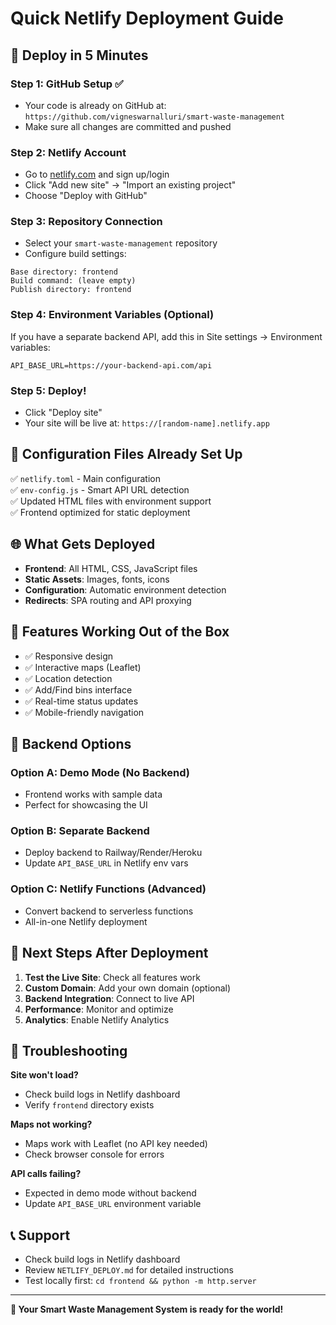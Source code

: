 # Quick Netlify Deployment Guide

## 🚀 Deploy in 5 Minutes

### Step 1: GitHub Setup ✅
- Your code is already on GitHub at: `https://github.com/vigneswarnalluri/smart-waste-management`
- Make sure all changes are committed and pushed

### Step 2: Netlify Account
- Go to [netlify.com](https://netlify.com) and sign up/login
- Click "Add new site" → "Import an existing project"
- Choose "Deploy with GitHub"

### Step 3: Repository Connection
- Select your `smart-waste-management` repository
- Configure build settings:

```
Base directory: frontend
Build command: (leave empty)
Publish directory: frontend
```

### Step 4: Environment Variables (Optional)
If you have a separate backend API, add this in Site settings → Environment variables:
```
API_BASE_URL=https://your-backend-api.com/api
```

### Step 5: Deploy!
- Click "Deploy site"
- Your site will be live at: `https://[random-name].netlify.app`

## 🔧 Configuration Files Already Set Up

✅ `netlify.toml` - Main configuration  
✅ `env-config.js` - Smart API URL detection  
✅ Updated HTML files with environment support  
✅ Frontend optimized for static deployment

## 🌐 What Gets Deployed

- **Frontend**: All HTML, CSS, JavaScript files
- **Static Assets**: Images, fonts, icons
- **Configuration**: Automatic environment detection
- **Redirects**: SPA routing and API proxying

## 📱 Features Working Out of the Box

- ✅ Responsive design
- ✅ Interactive maps (Leaflet)
- ✅ Location detection
- ✅ Add/Find bins interface
- ✅ Real-time status updates
- ✅ Mobile-friendly navigation

## 🔗 Backend Options

### Option A: Demo Mode (No Backend)
- Frontend works with sample data
- Perfect for showcasing the UI

### Option B: Separate Backend
- Deploy backend to Railway/Render/Heroku
- Update `API_BASE_URL` in Netlify env vars

### Option C: Netlify Functions (Advanced)
- Convert backend to serverless functions
- All-in-one Netlify deployment

## 🎯 Next Steps After Deployment

1. **Test the Live Site**: Check all features work
2. **Custom Domain**: Add your own domain (optional)
3. **Backend Integration**: Connect to live API
4. **Performance**: Monitor and optimize
5. **Analytics**: Enable Netlify Analytics

## 🔧 Troubleshooting

**Site won't load?**
- Check build logs in Netlify dashboard
- Verify `frontend` directory exists

**Maps not working?**
- Maps work with Leaflet (no API key needed)
- Check browser console for errors

**API calls failing?**
- Expected in demo mode without backend
- Update `API_BASE_URL` environment variable

## 📞 Support

- Check build logs in Netlify dashboard
- Review `NETLIFY_DEPLOY.md` for detailed instructions
- Test locally first: `cd frontend && python -m http.server`

---

**🎉 Your Smart Waste Management System is ready for the world!**
